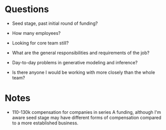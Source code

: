 # Questions

* Seed stage, past initial round of funding?

* How many employees?

* Looking for core team still?
 
* What are the general responsibilities and requirements of the job?

* Day-to-day problems in generative modeling and inference?

* Is there anyone I would be working with more closely than the whole team?


# Notes

* 110-130k compensation for companies in series A funding, although I'm aware
  seed stage may have different forms of compensation compared to a more
  established business.
